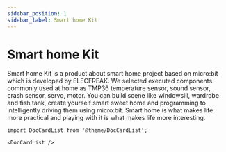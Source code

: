 ```yaml
---
sidebar_position: 1
sidebar_label: Smart home Kit
---
```


# Smart home Kit

Smart home Kit is a product about smart home project based on micro:bit which is developed by ELECFREAK. We selected executed components commonly used at home as TMP36 temperature sensor, sound sensor, crash sensor, servo, motor. You can build scene like windowsill, wardrobe and fish tank, create yourself smart sweet home and programming to intelligently driving them using micro:bit.
Smart home is what makes life more practical and playing with it is what makes life more interesting.


```mdx-code-block
import DocCardList from '@theme/DocCardList';

<DocCardList />
```
